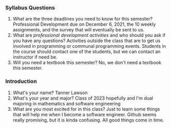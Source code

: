 ### Syllabus Questions
1. What are the three deadlines you need to know for this semester?
Professional Development due on December 6, 2021, the 10 weekly assignments, and the survey that will eventually be sent to us.
2. What are *professional development activities* and who should you ask if you have any questions?
Activities outside the class that are to get us involved in programming or communal programming events. Students in the course should contact one of the students, but we can contact an instructor if need be.
3. Will you need a textbook this semester?
No, we don't need a textbook this semester.

### Introduction
1. What's your name?
Tanner Lawson
2. What's your year and major?
Class of 2023 hopefully and I'm dual majoring in mathematics and software engineering
3. What are you most excited for in this class?
Just to learn some things that will help me when I become a software engineer. Github seems really promising, but it is kinda confusing. All good things come in time.
